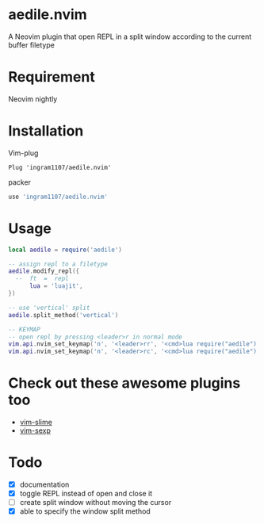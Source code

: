 # aedile.nvim

A Neovim plugin that open REPL in a split window according to the current buffer filetype

# Requirement

Neovim nightly

# Installation

Vim-plug

```vimscript
Plug 'ingram1107/aedile.nvim'
```

packer

```lua
use 'ingram1107/aedile.nvim'
```

# Usage

```lua
local aedile = require('aedile')

-- assign repl to a filetype
aedile.modify_repl({
  --  ft  =  repl
      lua = 'luajit',
})

-- use 'vertical' split
aedile.split_method('vertical')

-- KEYMAP
-- open repl by pressing <leader>r in normal mode
vim.api.nvim_set_keymap('n', '<leader>rr', '<cmd>lua require("aedile").toggle_repl()<cr>')
vim.api.nvim_set_keymap('n', '<leader>rc', '<cmd>lua require("aedile").terminate_repl()<cr>')
```

# Check out these awesome plugins too
- [vim-slime](https://github.com/jpalardy/vim-slime)
- [vim-sexp](https://github.com/guns/vim-sexp)

# Todo
- [X] documentation
- [X] toggle REPL instead of open and close it
- [ ] create split window without moving the cursor
- [X] able to specify the window split method
